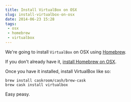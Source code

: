 ---title: Install VirtualBox on OSXslug: install-virtualbox-on-osxdate: 2014-06-23 15:28tags:  - osx - homebrew - virtualbox---We're going to install `VirtualBox` on OSX using [Homebrew](http://brew.sh/).

If you don't already have it, [install Homebrew on OSX](http://adamkdean.co.uk/blog/read/138/install-homebrew-on-osx). 

Once you have it installed, install VirtualBox like so:

    brew install caskroom/cash/brew-cask
    brew cask install virtualbox

Easy peasy.